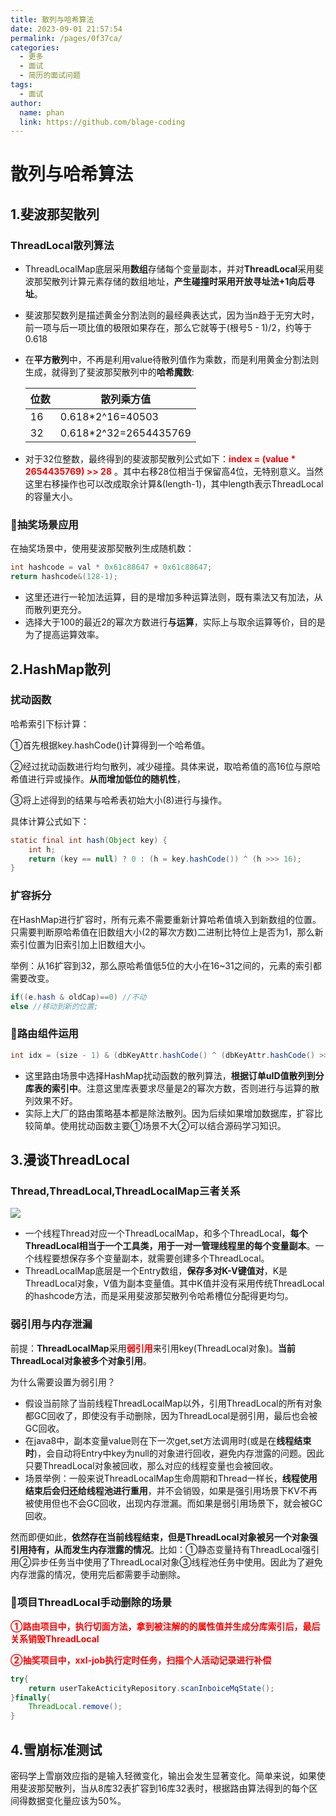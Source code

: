 ```yaml
---
title: 散列与哈希算法
date: 2023-09-01 21:57:54
permalink: /pages/0f37ca/
categories:
  - 更多
  - 面试
  - 简历的面试问题
tags:
  - 面试
author: 
  name: phan
  link: https://github.com/blage-coding
---
```

# 散列与哈希算法

## 1.斐波那契散列

### ThreadLocal散列算法

- ThreadLocalMap底层采用**数组**存储每个变量副本，并对**ThreadLocal**采用斐波那契散列计算元素存储的数组地址，**产生碰撞时采用开放寻址法+1向后寻址**。

- 斐波那契数列是描述黄金分割法则的最经典表达式，因为当n趋于无穷大时，前一项与后一项比值的极限如果存在，那么它就等于(根号5 - 1)/2，约等于0.618

- 在**平方散列**中，不再是利用value待散列值作为乘数，而是利用黄金分割法则生成，就得到了斐波那契散列中的**哈希魔数**:

  | 位数 | 散列乘方值            |
  | ---- | --------------------- |
  | 16   | 0.618*2^16=40503      |
  | 32   | 0.618*2^32=2654435769 |

- 对于32位整数，最终得到的斐波那契散列公式如下：<font color="red">**index = (value * 2654435769) >> 28**</font> 。其中右移28位相当于保留高4位，无特别意义。当然这里右移操作也可以改成取余计算&(length-1)，其中length表示ThreadLocal的容量大小。

### 🚀抽奖场景应用

在抽奖场景中，使用斐波那契散列生成随机数：

```java
int hashcode = val * 0x61c88647 + 0x61c88647;
return hashcode&(128-1);
```

- 这里还进行一轮加法运算，目的是增加多种运算法则，既有乘法又有加法，从而散列更充分。
- 选择大于100的最近2的幂次方数进行**与运算**，实际上与取余运算等价，目的是为了提高运算效率。

## 2.HashMap散列

### 扰动函数

哈希索引下标计算：

①首先根据key.hashCode()计算得到一个哈希值。

②经过扰动函数进行均匀散列，减少碰撞。具体来说，取哈希值的高16位与原哈希值进行异或操作。**从而增加低位的随机性**，

③将上述得到的结果与哈希表初始大小(8)进行与操作。

具体计算公式如下：

```java
static final int hash(Object key) {
    int h;
    return (key == null) ? 0 : (h = key.hashCode()) ^ (h >>> 16);
}
```

### 扩容拆分

在HashMap进行扩容时，所有元素不需要重新计算哈希值填入到新数组的位置。只需要判断原哈希值在旧数组大小(2的幂次方数)二进制比特位上是否为1，那么新索引位置为旧索引加上旧数组大小。

举例：从16扩容到32，那么原哈希值低5位的大小在16~31之间的，元素的索引都需要改变。

~~~java
if((e.hash & oldCap)==0) //不动
else //移动到新的位置;
~~~

### 🚀路由组件运用

```java
int idx = (size - 1) & (dbKeyAttr.hashCode() ^ (dbKeyAttr.hashCode() >>> 16));
```

- 这里路由场景中选择HashMap扰动函数的散列算法，**根据订单uID值散列到分库表的索引中**。注意这里库表要求尽量是2的幂次方数，否则进行与运算的散列效果不好。
- 实际上大厂的路由策略基本都是除法散列。因为后续如果增加数据库，扩容比较简单。使用扰动函数主要①场景不大②可以结合源码学习知识。

## 3.漫谈ThreadLocal

### Thread,ThreadLocal,ThreadLocalMap三者关系

![](https://jsd.cdn.zzko.cn/gh/blage-coding/picx-images-hosting@master/20230902/image.48slyb5c0bi0.webp)

- 一个线程Thread对应一个ThreadLocalMap，和多个ThreadLocal，**每个ThreadLocal相当于一个工具类，用于一对一管理线程里的每个变量副本**。一个线程要想保存多个变量副本，就需要创建多个ThreadLocal。
- ThreadLocalMap底层是一个Entry数组，**保存多对K-V键值对**，K是ThreadLocal对象，V值为副本变量值。其中K值并没有采用传统ThreadLocal的hashcode方法，而是采用斐波那契散列令哈希槽位分配得更均匀。

### 弱引用与内存泄漏

前提：**ThreadLocalMap**采用<font color="red">**弱引用**</font>来引用key(ThreadLocal对象)。**当前ThreadLocal对象被多个对象引用**。

为什么需要设置为弱引用？

- 假设当前除了当前线程ThreadLocalMap以外，引用ThreadLocal的所有对象都GC回收了，即使没有手动删除，因为ThreadLocal是弱引用，最后也会被GC回收。
- 在java8中，副本变量value则在下一次get,set方法调用时(或是在**线程结束时**)，会自动将Entry中key为null的对象进行回收，避免内存泄露的问题。因此只要ThreadLocal对象被回收，那么对应的线程变量也会被回收。
- 场景举例：一般来说ThreadLocalMap生命周期和Thread一样长，**线程使用结束后会归还给线程池进行重用**，并不会销毁，如果是强引用场景下KV不再被使用但也不会GC回收，出现内存泄漏。而如果是弱引用场景下，就会被GC回收。

然而即便如此，**依然存在当前线程结束，但是ThreadLocal对象被另一个对象强引用持有，从而发生内存泄露的情况**。比如：①静态变量持有ThreadLocal强引用②异步任务当中使用了ThreadLocal对象③线程池任务中使用。因此为了避免内存泄露的情况，使用完后都需要手动删除。

### 🚀项目ThreadLocal手动删除的场景

<font color="red">**①路由项目中，执行切面方法，拿到被注解的的属性值并生成分库索引后，最后关系销毁ThreadLocal**</font>

<font color="red">**②抽奖项目中，xxl-job执行定时任务，扫描个人活动记录进行补偿**</font>

```java
try{
	return userTakeActicityRepository.scanInboiceMqState(); 
}finally{
	ThreadLocal.remove();
}
```

## 4.雪崩标准测试

密码学上雪崩效应指的是输入轻微变化，输出会发生显著变化。简单来说，如果使用斐波那契散列，当从8库32表扩容到16库32表时，根据路由算法得到的每个区间得数据变化量应该为50%。